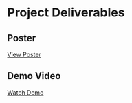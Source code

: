 # Project Deliverables

## Poster  
[View Poster](https://docs.google.com/presentation/d/10jSyR226mlnpBc16JD0ZJ6ekLR626MjJzwUraF3cA1U/edit?slide=id.g3602676f2f8_3_0#slide=id.g3602676f2f8_3_0)

## Demo Video  
[Watch Demo](https://drive.google.com/file/d/1qYIBVTWBTxxlMPzI06KdIkCJy-0A96LZ/view?t=7)
